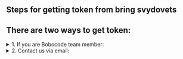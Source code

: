 ## Steps for getting token from bring svydovets

## There are two ways to get token:

<details>
<summary> 1. If you are Bobocode team member: </summary> 

a. Go to Slack Java Ultimate 2022 workspace     
b. Choose yourself, and send to yourself this message    
```
bring-svydovets-token
```
![Screenshot 2022-08-05 234421](https://user-images.githubusercontent.com/55089853/183160218-3c740076-c799-4ce1-86fb-981062a05bd1.png)
![Screenshot 2022-08-05 234506](https://user-images.githubusercontent.com/55089853/183161808-adfaa554-1489-4537-9da4-582c2c5fef7f.png)
</details>

<details>
<summary> 2. Contact us via email: </summary> 

```
bring.svydovets.team@gmail.com
```

</details>

